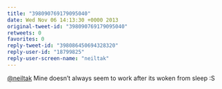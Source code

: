```yaml
---
title: "398090769179095040"
date: Wed Nov 06 14:13:30 +0000 2013
original-tweet-id: "398090769179095040"
retweets: 0
favorites: 0
reply-tweet-id: "398086450694328320"
reply-user-id: "18799825"
reply-user-screen-name: "neiltak"
---
```

<a href="https://twitter.com/neiltak">@neiltak</a> Mine doesn’t always seem to work after its woken from sleep :S
